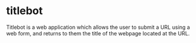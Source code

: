 # titlebot
Titlebot is a web application which allows the user to submit a URL using a web form, and returns to them the title of the webpage located at the URL.
